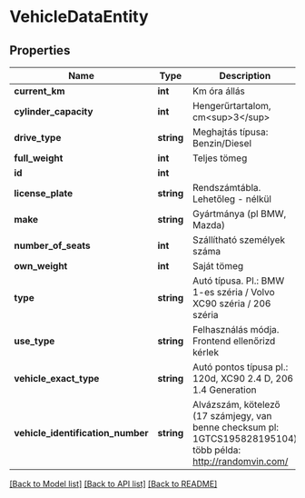 # VehicleDataEntity

## Properties
Name | Type | Description | Notes
------------ | ------------- | ------------- | -------------
**current_km** | **int** | Km óra állás | [optional] 
**cylinder_capacity** | **int** | Hengerűrtartalom, cm&lt;sup&gt;3&lt;/sup&gt; | [optional] 
**drive_type** | **string** | Meghajtás típusa: Benzin/Diesel | [optional] 
**full_weight** | **int** | Teljes tömeg | [optional] 
**id** | **int** |  | [optional] 
**license_plate** | **string** | Rendszámtábla. Lehetőleg - nélkül | [optional] 
**make** | **string** | Gyártmánya (pl BMW, Mazda) | [optional] 
**number_of_seats** | **int** | Szállítható személyek száma | [optional] 
**own_weight** | **int** | Saját tömeg | [optional] 
**type** | **string** | Autó típusa. Pl.: BMW 1-es széria / Volvo XC90 széria / 206 széria | [optional] 
**use_type** | **string** | Felhasználás módja. Frontend ellenőrizd kérlek | [optional] 
**vehicle_exact_type** | **string** | Autó pontos típusa pl.: 120d, XC90 2.4 D, 206 1.4 Generation | [optional] 
**vehicle_identification_number** | **string** | Alvázszám, kötelező (17 számjegy, van benne checksum pl: 1GTCS195828195104) több példa: http://randomvin.com/ | [optional] 

[[Back to Model list]](../README.md#documentation-for-models) [[Back to API list]](../README.md#documentation-for-api-endpoints) [[Back to README]](../README.md)


